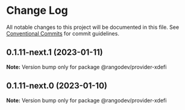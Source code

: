 # Change Log

All notable changes to this project will be documented in this file.
See [Conventional Commits](https://conventionalcommits.org) for commit guidelines.

## 0.1.11-next.1 (2023-01-11)

**Note:** Version bump only for package @rangodev/provider-xdefi

## 0.1.11-next.0 (2023-01-10)

**Note:** Version bump only for package @rangodev/provider-xdefi
